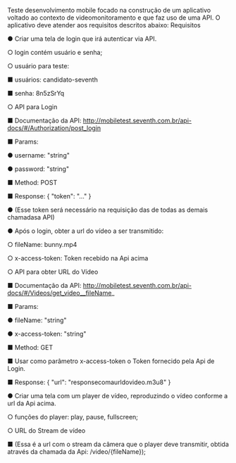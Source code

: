 Teste desenvolvimento mobile focado na construção de um aplicativo voltado ao contexto de
videomonitoramento e que faz uso de uma API. O aplicativo deve atender aos requisitos descritos abaixo:
Requisitos

● Criar uma tela de login que irá autenticar via API.

○ login contém usuário e senha;

○ usuário para teste:

■ usuários: candidato-seventh

■ senha: 8n5zSrYq

○ API para Login

■ Documentação da API: http://mobiletest.seventh.com.br/api-docs/#/Authorization/post_login

■ Params:

● username: &quot;string&quot;

● password: &quot;string&quot;

■ Method: POST

■ Response: { &quot;token&quot;: &quot;...&quot; }

● (Esse token será necessário na requisição das de todas as demais chamadasa API)

● Após o login, obter a url do vídeo a ser transmitido:

○ fileName: bunny.mp4

○ x-access-token: Token recebido na Api acima

○ API para obter URL do Vídeo

■ Documentação da API: http://mobiletest.seventh.com.br/api-docs/#/Videos/get_video__fileName_

■ Params:

● fileName: &quot;string&quot;

● x-access-token: &quot;string&quot;

■ Method: GET

■ Usar como parâmetro x-access-token o Token fornecido pela Api de Login.

■ Response: { &quot;url&quot;: &quot;responsecomaurldovideo.m3u8&quot; }

● Criar uma tela com um player de vídeo, reproduzindo o vídeo conforme a url da Api acima.

○ funções do player: play, pause, fullscreen;

○ URL do Stream de vídeo

■ (Essa é a url com o stream da câmera que o player deve transmitir, obtida através da
chamada da Api: /video/{fileName});
